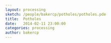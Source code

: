 ```yaml
---
layout: processing
sketch: /people/bakercp/potholes/potholes.pde
title:  Potholes 
date:   2014-02-11 23:00:00
categories: processing
author: bakercp
---
```


